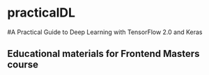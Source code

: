 # practicalDL

#A Practical Guide to Deep Learning with TensorFlow 2.0 and Keras 
## Educational materials for Frontend Masters course
